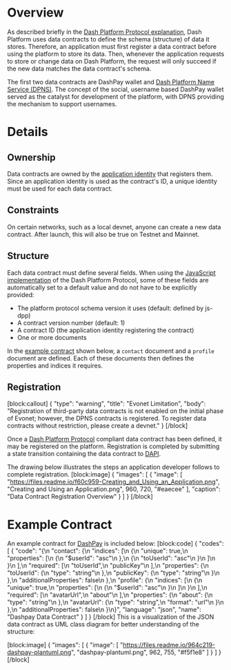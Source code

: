 # Overview

As described briefly in the [Dash Platform Protocol explanation](explanation-platform-protocol#section-data-contract), Dash Platform uses data contracts to define the schema (structure) of data it stores. Therefore, an application must first register a data contract before using the platform to store its data. Then, whenever the application requests to store or change data on Dash Platform, the request will only succeed if the new data matches the data contract's schema.

The first two data contracts are DashPay wallet and [Dash Platform Name Service (DPNS)](explanation-dpns). The concept of the social, username based DashPay wallet served as the catalyst for development of the platform, with DPNS providing the mechanism to support usernames.

# Details

## Ownership

Data contracts are owned by the [application identity](explanation-identity#section-application-registration) that registers them. Since an application identity is used as the contract's ID, a unique identity must be used for each data contract. 

## Constraints

On certain networks, such as a local devnet, anyone can create a new data contract. After launch, this will also be true on Testnet and Mainnet.

## Structure
Each data contract must define several fields. When using the [JavaScript implementation](https://github.com/dashevo/js-dpp) of the Dash Platform Protocol, some of these fields are automatically set to a default value and do not have to be explicitly provided:
 - The platform protocol schema version it uses (default: defined by js-dpp)
 - A contract version number (default: 1)
 - A contract ID (the application identity registering the contract)
 - One or more documents

In the [example contract](#section-example-contract) shown below, a `contact` document and a `profile` document are defined. Each of these documents then defines the properties and indices it requires.

## Registration

[block:callout]
{
  "type": "warning",
  "title": "Evonet Limitation",
  "body": "Registration of third-party data contracts is not enabled on the initial phase of Evonet; however, the DPNS contracts is registered. To register data contracts without restriction, please create a devnet."
}
[/block]

Once a [Dash Platform Protocol](explanation-platform-protocol) compliant data contract has been defined, it may be registered on the platform. Registration is completed by submitting a state transition containing the data contract to [DAPI](explanation-dapi).

The drawing below illustrates the steps an application developer follows to complete registration.
[block:image]
{
  "images": [
    {
      "image": [
        "https://files.readme.io/f60c959-Creating_and_Using_an_Application.png",
        "Creating and Using an Application.png",
        960,
        720,
        "#eaecee"
      ],
      "caption": "Data Contract Registration Overview"
    }
  ]
}
[/block]
# Example Contract

An example contract for [DashPay](https://github.com/dashevo/dashpay-contract/blob/master/schema/dashpay.schema.json) is included below:
[block:code]
{
  "codes": [
    {
      "code": "{\n  \"contact\": {\n    \"indices\": [\n      {\n        \"unique\": true,\n        \"properties\": [\n          {\n            \"$userId\": \"asc\"\n          },\n          {\n            \"toUserId\": \"asc\"\n          }\n        ]\n      }\n    ],\n    \"required\": [\n      \"toUserId\",\n      \"publicKey\"\n    ],\n    \"properties\": {\n      \"toUserId\": {\n        \"type\": \"string\"\n      },\n      \"publicKey\": {\n        \"type\": \"string\"\n      }\n    },\n    \"additionalProperties\": false\n  },\n  \"profile\": {\n    \"indices\": [\n      {\n        \"unique\": true,\n        \"properties\": [\n          {\n            \"$userId\": \"asc\"\n          }\n        ]\n      }\n    ],\n    \"required\": [\n      \"avatarUrl\",\n      \"about\"\n    ],\n    \"properties\": {\n      \"about\": {\n        \"type\": \"string\"\n      },\n      \"avatarUrl\": {\n        \"type\": \"string\",\n        \"format\": \"url\"\n      }\n    },\n    \"additionalProperties\": false\n  }\n}",
      "language": "json",
      "name": "Dashpay Data Contract"
    }
  ]
}
[/block]
This is a visualization of the JSON data contract as UML class diagram for better understanding of the structure:

[block:image]
{
  "images": [
    {
      "image": [
        "https://files.readme.io/964c219-dashpay-plantuml.png",
        "dashpay-plantuml.png",
        962,
        755,
        "#f5f1e8"
      ]
    }
  ]
}
[/block]